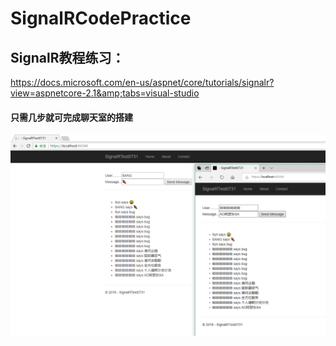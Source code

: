 # SignalRCodePractice

## SignalR教程练习：

https://docs.microsoft.com/en-us/aspnet/core/tutorials/signalr?view=aspnetcore-2.1&amp;tabs=visual-studio

####  只需几步就可完成聊天室的搭建

![实现](./1.png)